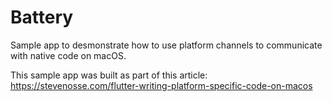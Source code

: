 # Battery
Sample app to desmonstrate how to use platform channels to communicate with native code on macOS.

This sample app was built as part of this article: https://stevenosse.com/flutter-writing-platform-specific-code-on-macos